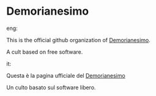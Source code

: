 # Demorianesimo

eng:

This is the official github organization of [Demorianesimo](https://demorianesimo.org/).

A cult based on free software.

it:

Questa è la pagina ufficiale del [Demorianesimo](demorianesimo.org)

Un culto basato sul software libero.

